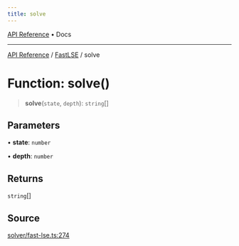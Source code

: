 ```yaml
---
title: solve
---
```


[API Reference](/docs/api/) • Docs

***

[API Reference](/docs/api/) / [FastLSE](/docs/api/namespaces/FastLSE/) / solve

# Function: solve()

> **solve**(`state`, `depth`): `string`[]

## Parameters

• **state**: `number`

• **depth**: `number`

## Returns

`string`[]

## Source

[solver/fast-lse.ts:274](https://github.com/BrouxtForce/cubelib/blob/46235e0efd69874517537607aff50e6e913dc207/src/solver/fast-lse.ts#L274)
